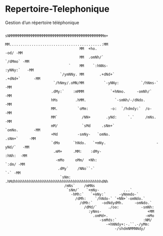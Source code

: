 # Repertoire-Telephonique
Gestion d’un répertoire téléphonique

                                       sNMMMMMMMMMMMMMMMMMMMMMMMMMMMMMMMMMMMMMMMMMMMm+
                                      MM..........................................:MM
                                      MM  +ho.                               -od/ -MM
                                      MM  .omNh/`                         `/dMmo` -MM
                                 `    MM    `:hNNs-                     :yNNy:`   -MM
                             `/ymNNy. MM       .+dNd+`               .+dNd+`      -MM
                          `/hNmy/.oMN/MM         `-yNNy:          `/hNms-`        -MM
                         .dMy:`    :mMMM            `+hNmo.     -omNh/`           -MM
                         hMs        .hMM.             `-smNh/-/dNdo.              -MM
                         MM.         `oMm:          -o:  `/hdmdy:`  /o-           -MM
                         MM`           /NN+       .yNd:     `.`     /mNs.         -MM
                         mM/           `sMd     .sNm+`               `omNo.       -MM
                         +Md         -smNy-   `omNo.                   .sNm+`     -MM
                         `dMo      `hNdo.   `+mNy.                       -yNd/`   -MM
                          .mM+     .MM:    :dMy-                           :hNh:  -MM
                           -mMo     oMm/  +Nh:                              `:dm/ -MM
                            .dMy`    /NNo``-`                                 `-` -MM
                             `sNm:    .hMdhhhhhhhhhhhhhhhhhhhhhhhhhhhhhhhhhhhhhhhhdNh
                               /mNs`    /mMNs
                                `sNm/`   `+mNy-           ...`
                                  -hMh:`   `+mNy:`      -yNmmdo-`
                                    /dMh:    `/hNdo-` `+NN+`-omNdo.`
                                      /dMh:`    -odNdydMh.     -omNdo.`
                                        /dMd/`     ./oo:          -smNh:
                                          :yNms-                     +MM
                                            .omMd+.                 -mMo
                                               -smMds:`            :NM/
                                                  -+hNNdy+:-.``.-/yMm:
                                                      -/shdmNMMNNdy/
